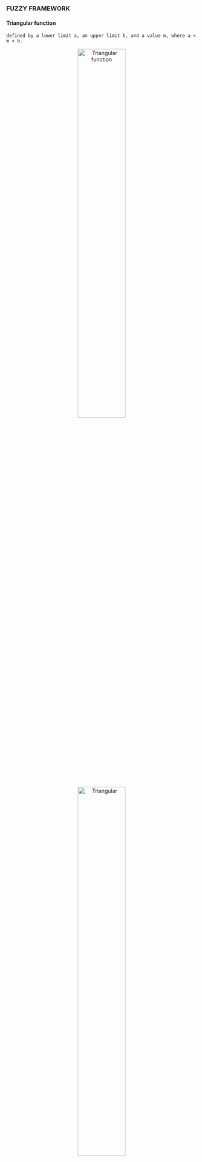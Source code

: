 ### FUZZY FRAMEWORK


#### Triangular function
	defined by a lower limit a, an upper limit b, and a value m, where a < m < b.

<p align="center">
  <img width="50%" height="50%" src="doc/assets/img/desctri_en.png" title="Triangular function">
  <img width="50%" height="50%" src="doc/assets/img/funtri.png" alt="Triangular">
</p>
![alt text](doc/assets/img/desctri_en.png "triangle function")
![alt text](doc/assets/img/funtri.png "triangle")
